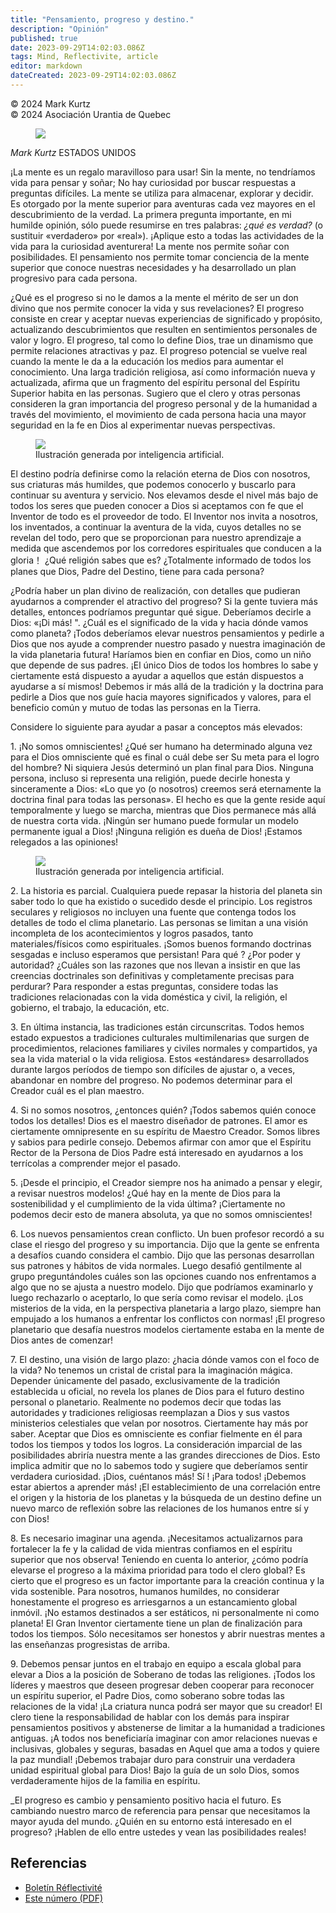 ```yaml
---
title: "Pensamiento, progreso y destino."
description: "Opinión"
published: true
date: 2023-09-29T14:02:03.086Z
tags: Mind, Reflectivite, article
editor: markdown
dateCreated: 2023-09-29T14:02:03.086Z
---
```


<p class="v-card v-sheet theme--light grey lighten-3 px-2">© 2024 Mark Kurtz<br>© 2024 Asociación Urantia de Quebec</p>


<figure id="Figure_1" class="image urantiapedia image-style-align-left">
<img src="/image/article/Reflectivite/Mark_Kurtz.jpg">
</figure>

_Mark Kurtz_
ESTADOS UNIDOS

¡La mente es un regalo maravilloso para usar! Sin la mente, no tendríamos vida para pensar y soñar; No hay curiosidad por buscar respuestas a preguntas difíciles. La mente se utiliza para almacenar, explorar y decidir. Es otorgado por la mente superior para aventuras cada vez mayores en el descubrimiento de la verdad. La primera pregunta importante, en mi humilde opinión, sólo puede resumirse en tres palabras: _¿qué es verdad?_ (o sustituir «verdadero» por «real»). ¡Aplique esto a todas las actividades de la vida para la curiosidad aventurera! La mente nos permite soñar con posibilidades. El pensamiento nos permite tomar conciencia de la mente superior que conoce nuestras necesidades y ha desarrollado un plan progresivo para cada persona.

¿Qué es el progreso si no le damos a la mente el mérito de ser un don divino que nos permite conocer la vida y sus revelaciones? El progreso consiste en crear y aceptar nuevas experiencias de significado y propósito, actualizando descubrimientos que resulten en sentimientos personales de valor y logro. El progreso, tal como lo define Dios, trae un dinamismo que permite relaciones atractivas y paz. El progreso potencial se vuelve real cuando la mente le da a la educación los medios para aumentar el conocimiento. Una larga tradición religiosa, así como información nueva y actualizada, afirma que un fragmento del espíritu personal del Espíritu Superior habita en las personas. Sugiero que el clero y otras personas consideren la gran importancia del progreso personal y de la humanidad a través del movimiento, el movimiento de cada persona hacia una mayor seguridad en la fe en Dios al experimentar nuevas perspectivas.
<br style="clear:both;"/>

<figure id="Figure_2" class="image urantiapedia">
<img src="/image/article/Reflectivite/2024_08/003.jpg">
<figcaption>Ilustración generada por inteligencia artificial.</figcaption>
</figure>

El destino podría definirse como la relación eterna de Dios con nosotros, sus criaturas más humildes, que podemos conocerlo y buscarlo para continuar su aventura y servicio. Nos elevamos desde el nivel más bajo de todos los seres que pueden conocer a Dios si aceptamos con fe que el Inventor de todo es el proveedor de todo. El Inventor nos invita a nosotros, los inventados, a continuar la aventura de la vida, cuyos detalles no se revelan del todo, pero que se proporcionan para nuestro aprendizaje a medida que ascendemos por los corredores espirituales que conducen a la gloria！ ¿Qué religión sabes que es? ¿Totalmente informado de todos los planes que Dios, Padre del Destino, tiene para cada persona?

¿Podría haber un plan divino de realización, con detalles que pudieran ayudarnos a comprender el atractivo del progreso? Si la gente tuviera más detalles, entonces podríamos preguntar qué sigue. Deberíamos decirle a Dios: «¡Di más! ". ¿Cuál es el significado de la vida y hacia dónde vamos como planeta? ¡Todos deberíamos elevar nuestros pensamientos y pedirle a Dios que nos ayude a comprender nuestro pasado y nuestra imaginación de la vida planetaria futura! Haríamos bien en confiar en Dios, como un niño que depende de sus padres. ¡El único Dios de todos los hombres lo sabe y ciertamente está dispuesto a ayudar a aquellos que están dispuestos a ayudarse a sí mismos! Debemos ir más allá de la tradición y la doctrina para pedirle a Dios que nos guíe hacia mayores significados y valores, para el beneficio común y mutuo de todas las personas en la Tierra.

Considere lo siguiente para ayudar a pasar a conceptos más elevados:

1\. ¡No somos omniscientes! ¿Qué ser humano ha determinado alguna vez para el Dios omnisciente qué es final o cuál debe ser Su meta para el logro del hombre? Ni siquiera Jesús determinó un plan final para Dios. Ninguna persona, incluso si representa una religión, puede decirle honesta y sinceramente a Dios: «Lo que yo (o nosotros) creemos será eternamente la doctrina final para todas las personas». El hecho es que la gente reside aquí temporalmente y luego se marcha, mientras que Dios permanece más allá de nuestra corta vida. ¡Ningún ser humano puede formular un modelo permanente igual a Dios! ¡Ninguna religión es dueña de Dios! ¡Estamos relegados a las opiniones!

<figure id="Figure_3" class="image urantiapedia">
<img src="/image/article/Reflectivite/2024_08/004.jpg">
<figcaption>Ilustración generada por inteligencia artificial.</figcaption>
</figure>

2\. La historia es parcial. Cualquiera puede repasar la historia del planeta sin saber todo lo que ha existido o sucedido desde el principio. Los registros seculares y religiosos no incluyen una fuente que contenga todos los detalles de todo el clima planetario. Las personas se limitan a una visión incompleta de los acontecimientos y logros pasados, tanto materiales/físicos como espirituales. ¡Somos buenos formando doctrinas sesgadas e incluso esperamos que persistan! Para qué ? ¿Por poder y autoridad? ¿Cuáles son las razones que nos llevan a insistir en que las creencias doctrinales son definitivas y completamente precisas para perdurar? Para responder a estas preguntas, considere todas las tradiciones relacionadas con la vida doméstica y civil, la religión, el gobierno, el trabajo, la educación, etc.

3\. En última instancia, las tradiciones están circunscritas. Todos hemos estado expuestos a tradiciones culturales multimilenarias que surgen de procedimientos, relaciones familiares y civiles normales y compartidos, ya sea la vida material o la vida religiosa. Estos «estándares» desarrollados durante largos períodos de tiempo son difíciles de ajustar o, a veces, abandonar en nombre del progreso. No podemos determinar para el Creador cuál es el plan maestro.

4\. Si no somos nosotros, ¿entonces quién? ¡Todos sabemos quién conoce todos los detalles! Dios es el maestro diseñador de patrones. El amor es ciertamente omnipresente en su espíritu de Maestro Creador. Somos libres y sabios para pedirle consejo. Debemos afirmar con amor que el Espíritu Rector de la Persona de Dios Padre está interesado en ayudarnos a los terrícolas a comprender mejor el pasado.

5\. ¡Desde el principio, el Creador siempre nos ha animado a pensar y elegir, a revisar nuestros modelos! ¿Qué hay en la mente de Dios para la sostenibilidad y el cumplimiento de la vida última? ¡Ciertamente no podemos decir esto de manera absoluta, ya que no somos omniscientes!

6\. Los nuevos pensamientos crean conflicto. Un buen profesor recordó a su clase el riesgo del progreso y su importancia. Dijo que la gente se enfrenta a desafíos cuando considera el cambio. Dijo que las personas desarrollan sus patrones y hábitos de vida normales. Luego desafió gentilmente al grupo preguntándoles cuáles son las opciones cuando nos enfrentamos a algo que no se ajusta a nuestro modelo. Dijo que podríamos examinarlo y luego rechazarlo o aceptarlo, lo que sería como revisar el modelo. ¡Los misterios de la vida, en la perspectiva planetaria a largo plazo, siempre han empujado a los humanos a enfrentar los conflictos con normas! ¡El progreso planetario que desafía nuestros modelos ciertamente estaba en la mente de Dios antes de comenzar!

7\. El destino, una visión de largo plazo: ¿hacia dónde vamos con el foco de la vida? No tenemos un cristal de cristal para la imaginación mágica. Depender únicamente del pasado, exclusivamente de la tradición establecida u oficial, no revela los planes de Dios para el futuro destino personal o planetario. Realmente no podemos decir que todas las autoridades y tradiciones religiosas reemplazan a Dios y sus vastos ministerios celestiales que velan por nosotros. Ciertamente hay más por saber. Aceptar que Dios es omnisciente es confiar fielmente en él para todos los tiempos y todos los logros. La consideración imparcial de las posibilidades abriría nuestra mente a las grandes direcciones de Dios. Esto implica admitir que no lo sabemos todo y sugiere que deberíamos sentir verdadera curiosidad. ¡Dios, cuéntanos más! Sí ! ¡Para todos! ¡Debemos estar abiertos a aprender más! ¡El establecimiento de una correlación entre el origen y la historia de los planetas y la búsqueda de un destino define un nuevo marco de reflexión sobre las relaciones de los humanos entre sí y con Dios!

8\. Es necesario imaginar una agenda. ¡Necesitamos actualizarnos para fortalecer la fe y la calidad de vida mientras confiamos en el espíritu superior que nos observa! Teniendo en cuenta lo anterior, ¿cómo podría elevarse el progreso a la máxima prioridad para todo el clero global? Es cierto que el progreso es un factor importante para la creación continua y la vida sostenible. Para nosotros, humanos humildes, no considerar honestamente el progreso es arriesgarnos a un estancamiento global inmóvil. ¡No estamos destinados a ser estáticos, ni personalmente ni como planeta! El Gran Inventor ciertamente tiene un plan de finalización para todos los tiempos. Sólo necesitamos ser honestos y abrir nuestras mentes a las enseñanzas progresistas de arriba.

9\. Debemos pensar juntos en el trabajo en equipo a escala global para elevar a Dios a la posición de Soberano de todas las religiones. ¡Todos los líderes y maestros que deseen progresar deben cooperar para reconocer un espíritu superior, el Padre Dios, como soberano sobre todas las relaciones de la vida! ¡La criatura nunca podrá ser mayor que su creador! El clero tiene la responsabilidad de hablar con los demás para inspirar pensamientos positivos y abstenerse de limitar a la humanidad a tradiciones antiguas. ¡A todos nos beneficiaría imaginar con amor relaciones nuevas e inclusivas, globales y seguras, basadas en Aquel que ama a todos y quiere la paz mundial! ¡Debemos trabajar duro para construir una verdadera unidad espiritual global para Dios! Bajo la guía de un solo Dios, somos verdaderamente hijos de la familia en espíritu.

_El progreso es cambio y pensamiento positivo hacia el futuro. Es cambiando nuestro marco de referencia para pensar que necesitamos la mayor ayuda del mundo. ¿Quién en su entorno está interesado en el progreso? ¡Hablen de ello entre ustedes y vean las posibilidades reales!

## Referencias

- [Boletín Réflectivité](https://www.urantia-quebec.ca/publications/reflectivite)
- [Este número (PDF)](https://urantia-quebec.s3.ca-central-1.amazonaws.com/documents/Reflectivite/Reflectivite-aout-2024.pdf)

